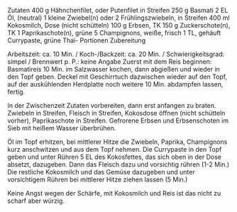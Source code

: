 
Zutaten
400 g 	Hähnchenfilet, oder Putenfilet in Streifen
250 g 	Basmati
2 EL 	Öl, (neutral)
1 kleine 	Zwiebel(n) oder 2 Frühlingszwiebeln, in Streifen
400 ml 	Kokosmilch, Dose (nicht schütteln)
100 g 	Erbsen, TK
150 g 	Zuckerschote(n), TK
1  	Paprikaschote(n), grüne
5  	Champignons, weiße, frisch
1 TL, gehäuft 	Currypaste, grüne Thai-
Portionen
Zubereitung

Arbeitszeit: ca. 10 Min. / Koch-/Backzeit: ca. 20 Min. / Schwierigkeitsgrad: simpel / Brennwert p. P.: keine Angabe
Zuerst mit dem Reis beginnen:
Basmatireis 10 Min. im Salzwasser kochen, dann abgießen und wieder in den Topf geben. Deckel mit Geschirrtuch dazwischen wieder auf den Topf, auf der auskühlenden Herdplatte noch weitere 10 Min. abdampfen lassen, fertig.

In der Zwischenzeit Zutaten vorbereiten, dann erst anfangen zu braten.
Zwiebeln in Streifen, Fleisch in Streifen, Kokosdose öffnen (nicht schütteln vorher), Paprikaschote in Streifen.
Gefrorene Erbsen und Erbsenschoten im Sieb mit heißem Wasser überbrühen.

Öl im Topf erhitzen, bei mittlerer Hitze die Zwiebeln, Paprika, Champignons kurz anschwitzen und aus dem Topf nehmen. Die Currypaste in den Topf geben und unter Rühren 5 EL des Kokosfettes, das sich oben in der Dose absetzt, dazugeben. Dann das Fleisch dazu und vorsichtig rühren (1-2 Min.)
Die restliche Kokosmilch und das Gemüse dazugeben und unter vorsichtigem Rühren bei mittlerer Hitze ziehen lassen (5 Min.)

Keine Angst wegen der Schärfe, mit Kokosmilch und Reis ist das nicht zu scharf aber würzig. 